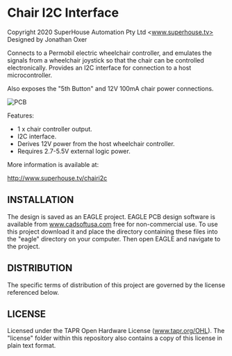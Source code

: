 Chair I2C Interface
===================
Copyright 2020 SuperHouse Automation Pty Ltd <www.superhouse.tv>  
Designed by Jonathan Oxer

Connects to a Permobil electric wheelchair controller, and emulates the
signals from a wheelchair joystick so that the chair can be controlled
electronically. Provides an I2C interface for connection to a host
microcontroller.

Also exposes the "5th Button" and 12V 100mA chair power connections.

![PCB](Images/CHAIRI2C-v1_0-oblique.jpg)

Features:

 * 1 x chair controller output.
 * I2C interface.
 * Derives 12V power from the host wheelchair controller.
 * Requires 2.7-5.5V external logic power.

More information is available at:

  http://www.superhouse.tv/chairi2c


INSTALLATION
------------
The design is saved as an EAGLE project. EAGLE PCB design software is
available from www.cadsoftusa.com free for non-commercial use. To use
this project download it and place the directory containing these files
into the "eagle" directory on your computer. Then open EAGLE and
navigate to the project.


DISTRIBUTION
------------
The specific terms of distribution of this project are governed by the
license referenced below.


LICENSE
-------
Licensed under the TAPR Open Hardware License (www.tapr.org/OHL).
The "license" folder within this repository also contains a copy of
this license in plain text format.
